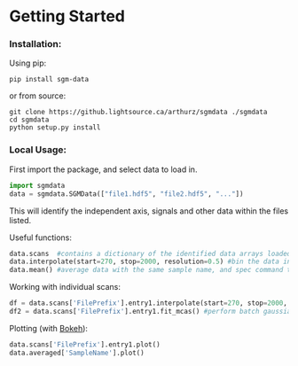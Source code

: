 # Getting Started 
### Installation:
Using pip:
```commandline
pip install sgm-data
```
or from source: 
```commandline
git clone https://github.lightsource.ca/arthurz/sgmdata ./sgmdata
cd sgmdata
python setup.py install
```
### Local Usage:
First import the package, and select data to load in.
```python
import sgmdata 
data = sgmdata.SGMData(["file1.hdf5", "file2.hdf5", "..."])
```
This will identify the independent axis, signals and other data within the files listed. 

Useful functions:
```python
data.scans  #contains a dictionary of the identified data arrays loaded from your file list
data.interpolate(start=270, stop=2000, resolution=0.5) #bin the data in scans dictionary and interpolates missing points
data.mean() #average data with the same sample name, and spec command together.
```
Working with individual scans:
```python
df = data.scans['FilePrefix'].entry1.interpolate(start=270, stop=2000, resolution=0.1) #bin data for a single scan.
df2 = data.scans['FilePrefix'].entry1.fit_mcas() #perform batch gaussian fitting of interpolated SDD signal
```
Plotting (with [Bokeh](https://docs.bokeh.org/en/latest/index.html)):
```python
data.scans['FilePrefix'].entry1.plot()
data.averaged['SampleName'].plot()
```